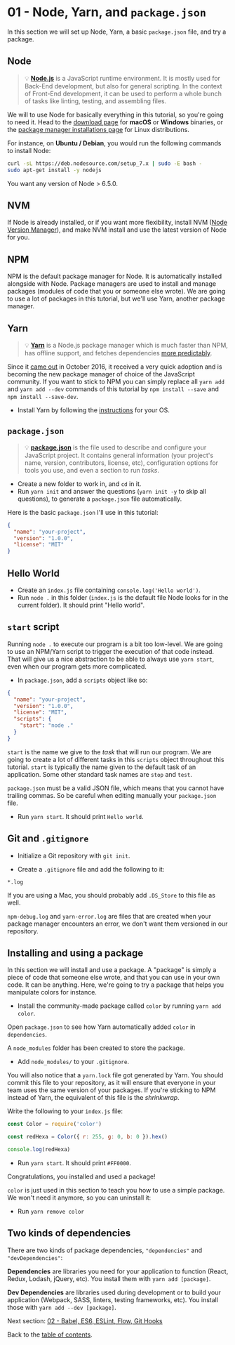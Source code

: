 # 01 - Node, Yarn, and `package.json`

In this section we will set up Node, Yarn, a basic `package.json` file, and try a package.

## Node

> 💡 **[Node.js](https://nodejs.org/)** is a JavaScript runtime environment. It is mostly used for Back-End development, but also for general scripting. In the context of Front-End development, it can be used to perform a whole bunch of tasks like linting, testing, and assembling files.

We will to use Node for basically everything in this tutorial, so you're going to need it. Head to the [download page](https://nodejs.org/en/download/current/) for **macOS** or **Windows** binaries, or the [package manager installations page](https://nodejs.org/en/download/package-manager/) for Linux distributions.

For instance, on **Ubuntu / Debian**, you would run the following commands to install Node:

```bash
curl -sL https://deb.nodesource.com/setup_7.x | sudo -E bash -
sudo apt-get install -y nodejs
```

You want any version of Node > 6.5.0.

## NVM

If Node is already installed, or if you want more flexibility, install NVM ([Node Version Manager](https://github.com/creationix/nvm)), and make NVM install and use the latest version of Node for you.

## NPM

NPM is the default package manager for Node. It is automatically installed alongside with Node. Package managers are used to install and manage packages (modules of code that you or someone else wrote). We are going to use a lot of packages in this tutorial, but we'll use Yarn, another package manager.

## Yarn

> 💡 **[Yarn](https://yarnpkg.com/)** is a Node.js package manager which is much faster than NPM, has offline support, and fetches dependencies [more predictably](https://yarnpkg.com/en/docs/yarn-lock).

Since it [came out](https://code.facebook.com/posts/1840075619545360) in October 2016, it received a very quick adoption and is becoming the new package manager of choice of the JavaScript community. If you want to stick to NPM you can simply replace all `yarn add` and `yarn add --dev` commands of this tutorial by `npm install --save` and `npm install --save-dev`.

- Install Yarn by following the [instructions](https://yarnpkg.com/en/docs/install) for your OS.

## `package.json`

> 💡 **[package.json](https://yarnpkg.com/en/docs/package-json)** is the file used to describe and configure your JavaScript project. It contains general information (your project's name, version, contributors, license, etc), configuration options for tools you use, and even a section to run *tasks*.

- Create a new folder to work in, and `cd` in it.
- Run `yarn init` and answer the questions (`yarn init -y` to skip all questions), to generate a `package.json` file automatically.

Here is the basic `package.json` I'll use in this tutorial:

```json
{
  "name": "your-project",
  "version": "1.0.0",
  "license": "MIT"
}
```

## Hello World

- Create an `index.js` file containing `console.log('Hello world')`.
- Run `node .` in this folder (`index.js` is the default file Node looks for in the current folder). It should print "Hello world".

## `start` script

Running `node .` to execute our program is a bit too low-level. We are going to use an NPM/Yarn script to trigger the execution of that code instead. That will give us a nice abstraction to be able to always use `yarn start`, even when our program gets more complicated.

- In `package.json`, add a `scripts` object like so:

```json
{
  "name": "your-project",
  "version": "1.0.0",
  "license": "MIT",
  "scripts": {
    "start": "node ."
  }
}
```

`start` is the name we give to the *task* that will run our program. We are going to create a lot of different tasks in this `scripts` object throughout this tutorial. `start` is typically the name given to the default task of an application. Some other standard task names are `stop` and `test`.

`package.json` must be a valid JSON file, which means that you cannot have trailing commas. So be careful when editing manually your `package.json` file.

- Run `yarn start`. It should print `Hello world`.

## Git and `.gitignore`

- Initialize a Git repository with `git init`.

- Create a `.gitignore` file and add the following to it:

```gitignore
*.log
```

If you are using a Mac, you should probably add `.DS_Store` to this file as well.

`npm-debug.log` and `yarn-error.log` are files that are created when your package manager encounters an error, we don't want them versioned in our repository.

## Installing and using a package

In this section we will install and use a package. A "package" is simply a piece of code that someone else wrote, and that you can use in your own code. It can be anything. Here, we're going to try a package that helps you manipulate colors for instance.

- Install the community-made package called `color` by running `yarn add color`.

Open `package.json` to see how Yarn automatically added `color` in  `dependencies`.

A `node_modules` folder has been created to store the package.

- Add `node_modules/` to your `.gitignore`.

You will also notice that a `yarn.lock` file got generated by Yarn. You should commit this file to your repository, as it will ensure that everyone in your team uses the same version of your packages. If you're sticking to NPM instead of Yarn, the equivalent of this file is the *shrinkwrap*.

Write the following to your `index.js` file:

```javascript
const Color = require('color')

const redHexa = Color({ r: 255, g: 0, b: 0 }).hex()

console.log(redHexa)
```

- Run `yarn start`. It should print `#FF0000`.

Congratulations, you installed and used a package!

`color` is just used in this section to teach you how to use a simple package. We won't need it anymore, so you can uninstall it:

- Run `yarn remove color`

## Two kinds of dependencies

There are two kinds of package dependencies, `"dependencies"` and `"devDependencies"`:

**Dependencies** are libraries you need for your application to function (React, Redux, Lodash, jQuery, etc). You install them with `yarn add [package]`.

**Dev Dependencies** are libraries used during development or to build your application (Webpack, SASS, linters, testing frameworks, etc). You install those with `yarn add --dev [package]`.

Next section: [02 - Babel, ES6, ESLint, Flow, Git Hooks](/tutorial/02-babel-es6-eslint-flow-husky)

Back to the [table of contents](https://github.com/verekia/js-stack-from-scratch#table-of-contents).
